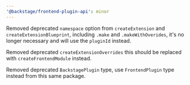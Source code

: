 ```yaml
---
'@backstage/frontend-plugin-api': minor
---
```


Removed deprecated `namespace` option from `createExtension` and `createExtensionBlueprint`, including `.make` and `.makeWithOverides`, it's no longer necessary and will use the `pluginId` instead.

Removed deprecated `createExtensionOverrides` this should be replaced with `createFrontendModule` instead.

Removed deprecated `BackstagePlugin` type, use `FrontendPlugin` type instead from this same package.
